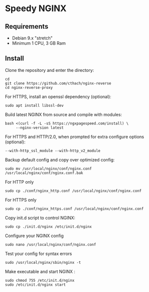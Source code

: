#  Speedy NGINX

## Requirements
- Debian 9.x "stretch"
- Minimum 1 CPU, 3 GB Ram

## Install
Clone the repository and enter the directory:
```
cd
git clone https://github.com/cthach/nginx-reverse
cd nginx-reverse-proxy
```

For HTTPS, install an openssl dependency (optional):
```
sudo apt install libssl-dev
```

Build latest NGINX from source and compile with modules:
```
bash <(curl -f -L -sS https://ngxpagespeed.com/install) \
     --nginx-version latest
```

For HTTPS and HTTP/2.0, when prompted for extra configure options (optional):
```
--with-http_ssl_module --with-http_v2_module
```

Backup default config and copy over optimized config:
```
sudo mv /usr/local/nginx/conf/nginx.conf /usr/local/nginx/conf/nginx.conf.bak
```

For HTTP only
```
sudo cp ./conf/nginx_http.conf /usr/local/nginx/conf/nginx.conf
```

For HTTPS only
```
sudo cp ./conf/nginx_https.conf /usr/local/nginx/conf/nginx.conf
```

Copy init.d script to control NGINX:
```
sudo cp ./init.d/nginx /etc/init.d/nginx
```

Configure your NGINX config
```
sudo nano /usr/local/nginx/conf/nginx.conf
```

Test your config for syntax errors
```
sudo /usr/local/nginx/sbin/nginx -t
```

Make executable and start NGINX :
```
sudo chmod 755 /etc/init.d/nginx
sudo /etc/init.d/nginx start
```
